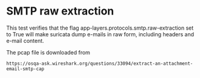 # SMTP raw extraction

This test verifies that the flag app-layers.protocols.smtp.raw-extraction set to
True will make suricata dump e-mails in raw form, including headers and e-mail
content.

The pcap file is downloaded from

```
https://osqa-ask.wireshark.org/questions/33094/extract-an-attachment-email-smtp-cap
```
